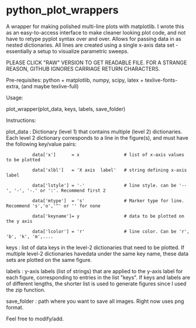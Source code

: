 # python_plot_wrappers
A wrapper for making polished multi-line plots with matplotlib. 
I wrote this as an easy-to-access interface to make cleaner looking plot code, and not have to retype 
pyplot syntax over and over. Allows for passing data in as nested dictionaries. 
All lines are created using a single x-axis data set - essentially a setup to visualize parametric sweeps.

PLEASE CLICK "RAW" VERSION TO GET READABLE FILE. FOR A STRANGE REASON, GITHUB IGNORES CARRIAGE RETURN CHARACTERS.

Pre-requisites:
python + matplotlib, numpy, scipy, latex + texlive-fonts-extra, (and maybe texlive-full)

Usage: 

plot_wrapper(plot_data, keys, labels, save_folder)

Instructions:

plot_data   : 
Dictionary (level 1) that contains multiple  (level 2) dictionaries. 
Each level 2 dictionary corresponds to a line in the figure(s), and must have the following key/value pairs:

              data['x']      = x                 # list of x-axis values to be plotted

              data['xlbl']   = 'X axis  label'   # string defining x-axis label

              data['lstyle'] = '-'               # line style. can be '--', '-', '-.' or ':'. Recommend first 2

              data['mtype']  = 's'               # Marker type for line. Recommend 's','o','^' or '' for none

              data['keyname']= y                 # data to be plotted on the y axis

              data['lcolor'] = 'r'               # line color. Can be 'r', 'b', 'k', 'm',.... 
              

keys        : list of data keys in the level-2 dictionaries that need to be plotted. If multiple level-2 dictionaries havedata under the same key name, these data sets are plotted on the same figure.

labels      : y-axis labels (list of strings) that are applied to the y-axis label for each figure, corresponding to entries in the list "keys". If keys and labels are of different lengths, the shorter list is used to generate figures since I used the zip function.
              
save_folder : path where you want to save all images. Right now uses png format. 

Feel free to modify/add.
